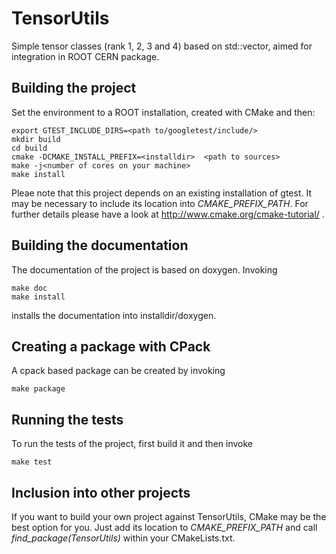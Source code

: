 # TensorUtils
Simple tensor classes (rank 1, 2, 3 and 4) based on std::vector, aimed for integration in ROOT CERN package.

## Building the project

Set the environment to a ROOT installation, created with CMake and then:

    export GTEST_INCLUDE_DIRS=<path to/googletest/include/>
    mkdir build
    cd build
    cmake -DCMAKE_INSTALL_PREFIX=<installdir>  <path to sources>
    make -j<number of cores on your machine>
    make install


Pleae note that this project depends on an existing installation of gtest. It may be necessary to include its location into _CMAKE_PREFIX_PATH_. For further details please have a look at http://www.cmake.org/cmake-tutorial/ .

## Building the documentation

The documentation of the project is based on doxygen. Invoking

    make doc
    make install

installs the documentation into installdir/doxygen.

## Creating a package with CPack

A cpack based package can be created by invoking

    make package

## Running the tests

To run the tests of the project, first build it and then invoke

    make test

## Inclusion into other projects

If you want to build your own project against TensorUtils, CMake may be the best option for you. Just add its location to _CMAKE_PREFIX_PATH_ and call _find_package(TensorUtils)_ within your CMakeLists.txt.
